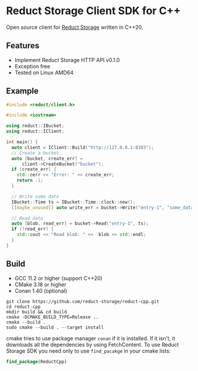 # Reduct Storage Client SDK for C++

Open source client for [Reduct Storage](https://reduct-storage.dev) written in C++20.

## Features

* Implement Reduct Storage HTTP API v0.1.0
* Exception free
* Tested on Linux AMD64

## Example

```cpp
#include <reduct/client.h>

#include <iostream>

using reduct::IBucket;
using reduct::IClient;

int main() {
  auto client = IClient::Build("http://127.0.0.1:8383");
  // Create a bucket
  auto [bucket, create_err] =
      client->CreateBucket("bucket");
  if (create_err) {
    std::cerr << "Error: " << create_err;
    return -1;
  }

  // Write some data
  IBucket::Time ts = IBucket::Time::clock::now();
  [[maybe_unused]] auto write_err = bucket->Write("entry-1", "some_data1", ts);

  // Read data
  auto [blob, read_err] = bucket->Read("entry-1", ts);
  if (!read_err) {
    std::cout << "Read blob: " <<  blob << std::endl;
  }
}
```

## Build

* GCC 11.2 or higher (support C++20)
* CMake 3.18 or higher
* Conan 1.40 (optional)

```shell
git clone https://github.com/reduct-storage/reduct-cpp.git
cd reduct-cpp
mkdir build && cd build
cmake -DCMAKE_BUILD_TYPE=Release ..
cmake --build .
sudo cmake --build . --target install
```

cmake tries to use package manager `conan` if it is installed. If it isn't, it downloads all the dependencies by using
FetchContent. To use Reduct Storage SDK you need only to use `find_pacakge` in your cmake lists:

```cmake
find_package(ReductCpp)
```
